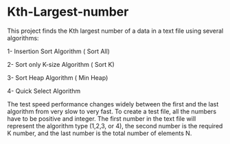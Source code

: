 # Kth-Largest-number
This project finds the Kth largest number of a data in a text file using several algorithms:

1- Insertion Sort Algorithm ( Sort All)

2- Sort only K-size Algorithm ( Sort K)

3- Sort Heap Algorithm ( Min Heap)

4- Quick Select Algorithm

The test speed performance changes widely between the first and the last algorithm from very slow to very fast. 
To create a test file, all the numbers have to be positive and integer. The first number in the text file will represent the algorithm type (1,2,3, or 4), the second number is the required K number, and the last number is the total number of elements N. 
